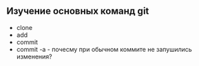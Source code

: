 ## Изучение основных команд git

+ clone
+ add
+ commit
+ commit -a - почесму при обычном коммите не запушились изменения?